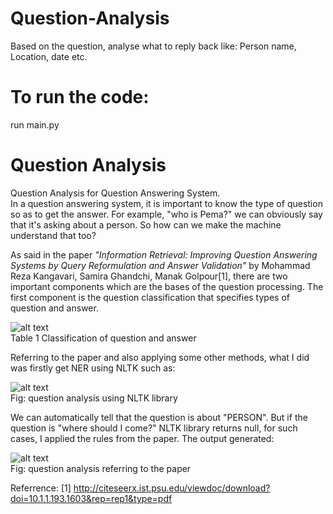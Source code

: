 # Question-Analysis

Based on the question, analyse what to reply back like: Person name, Location, date etc.

# To run the code:
run main.py

# Question Analysis
Question Analysis for Question Answering System.<br>
In a question answering system, it is important to know the type of question so as to get the answer. For example, "who is Pema?" we can obviously say that it's asking about a person. So how can we make the machine understand that too?
 
 
 As said in the paper <i>"Information Retrieval: Improving Question Answering Systems by Query Reformulation and Answer Validation" </i>by Mohammad Reza Kangavari, Samira Ghandchi, Manak Golpour[1], there are two important components which are the bases of the question processing. The first component is the question classification that specifies types of question and answer.
 
 ![alt text](https://cdn-images-1.medium.com/max/800/1*fADmgfyF8ar9Y5rdm6-g1g.png)<br>
Table 1 Classification of question and answer

Referring to the paper and also applying some other methods, what I did was firstly get NER using NLTK such as:

![alt text](https://cdn-images-1.medium.com/max/800/1*ulQKSrU8cPU_luD8we-9QA.png)<br>
Fig: question analysis using NLTK library

We can automatically tell that the question is about "PERSON". But if the question is "where should I come?" NLTK library returns null, for such cases,  I applied the rules from the paper. The output generated:

![alt text](https://cdn-images-1.medium.com/max/800/1*Cv1wGEcQhGjRupdzXeJnDg.png)<br>
Fig: question analysis referring to the paper


Referrence:
[1] http://citeseerx.ist.psu.edu/viewdoc/download?doi=10.1.1.193.1603&rep=rep1&type=pdf
